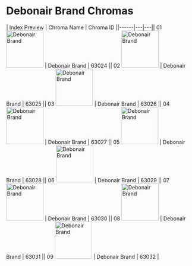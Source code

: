 # Debonair Brand Chromas

| Index  Preview | Chroma Name | Chroma ID ||------|---|---|| 01  <img src='https://raw.communitydragon.org/latest/plugins/rcp-be-lol-game-data/global/default/v1/champion-chroma-images/63/63024.png' alt='Debonair Brand' width='100'> | Debonair Brand | 63024 || 02  <img src='https://raw.communitydragon.org/latest/plugins/rcp-be-lol-game-data/global/default/v1/champion-chroma-images/63/63025.png' alt='Debonair Brand' width='100'> | Debonair Brand | 63025 || 03  <img src='https://raw.communitydragon.org/latest/plugins/rcp-be-lol-game-data/global/default/v1/champion-chroma-images/63/63026.png' alt='Debonair Brand' width='100'> | Debonair Brand | 63026 || 04  <img src='https://raw.communitydragon.org/latest/plugins/rcp-be-lol-game-data/global/default/v1/champion-chroma-images/63/63027.png' alt='Debonair Brand' width='100'> | Debonair Brand | 63027 || 05  <img src='https://raw.communitydragon.org/latest/plugins/rcp-be-lol-game-data/global/default/v1/champion-chroma-images/63/63028.png' alt='Debonair Brand' width='100'> | Debonair Brand | 63028 || 06  <img src='https://raw.communitydragon.org/latest/plugins/rcp-be-lol-game-data/global/default/v1/champion-chroma-images/63/63029.png' alt='Debonair Brand' width='100'> | Debonair Brand | 63029 || 07  <img src='https://raw.communitydragon.org/latest/plugins/rcp-be-lol-game-data/global/default/v1/champion-chroma-images/63/63030.png' alt='Debonair Brand' width='100'> | Debonair Brand | 63030 || 08  <img src='https://raw.communitydragon.org/latest/plugins/rcp-be-lol-game-data/global/default/v1/champion-chroma-images/63/63031.png' alt='Debonair Brand' width='100'> | Debonair Brand | 63031 || 09  <img src='https://raw.communitydragon.org/latest/plugins/rcp-be-lol-game-data/global/default/v1/champion-chroma-images/63/63032.png' alt='Debonair Brand' width='100'> | Debonair Brand | 63032 |